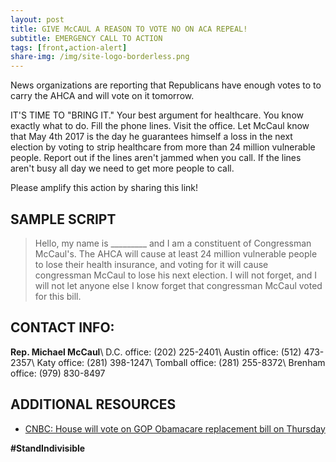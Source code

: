 ```yaml
---
layout: post
title: GIVE McCAUL A REASON TO VOTE NO ON ACA REPEAL!
subtitle: EMERGENCY CALL TO ACTION
tags: [front,action-alert]
share-img: /img/site-logo-borderless.png
---
```


News organizations are reporting that Republicans have enough votes to
to carry the AHCA and will vote on it tomorrow.

IT'S TIME TO "BRING IT." Your best argument for healthcare. You know
exactly what to do. Fill the phone lines. Visit the office. Let McCaul
know that May 4th 2017 is the day he guarantees himself a loss in the
next election by voting to strip healthcare from more than 24 million
vulnerable people. Report out if the lines aren't jammed when you call.
If the lines aren't busy all day we need to get more people to call.

Please amplify this action by sharing this link!

## SAMPLE SCRIPT

> Hello, my name is &#95;&#95;&#95;&#95;&#95;&#95;&#95;&#95;&#95; and I
> am a constituent of Congressman McCaul's. The AHCA will cause at
> least 24 million vulnerable people to lose their health insurance,
> and voting for it will cause congressman McCaul to lose his next
> election. I will not forget, and I will not let anyone else I know
> forget that congressman McCaul voted for this bill.

## CONTACT INFO:

**Rep. Michael McCaul**\\
D.C. office: (202) 225-2401\\
Austin office: (512) 473-2357\\
Katy office: (281) 398-1247\\
Tomball office: (281) 255-8372\\
Brenham office: (979) 830-8497


## ADDITIONAL RESOURCES

* [CNBC: House will vote on GOP Obamacare replacement bill on Thursday](http://www.cnbc.com/2017/05/03/house-set-to-vote-on-gop-obamacare-replacement-bill-on-thursday-nbc-news.html)


**#StandIndivisible**
